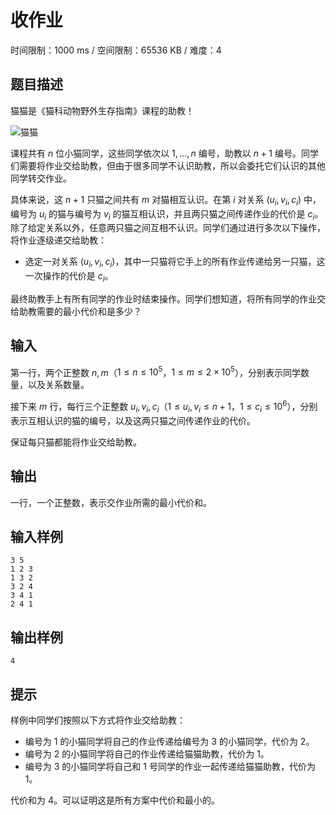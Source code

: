 # 收作业

时间限制：1000 ms / 空间限制：65536 KB / 难度：4

## 题目描述

猫猫是《猫科动物野外生存指南》课程的助教！

![猫猫](https://cdn.luogu.com.cn/upload/image_hosting/2mht8kfz.png)

课程共有 $n$ 位小猫同学，这些同学依次以 $1, \dots, n$ 编号，助教以 $n+1$ 编号。同学们需要将作业交给助教，但由于很多同学不认识助教，所以会委托它们认识的其他同学转交作业。

具体来说，这 $n+1$ 只猫之间共有 $m$ 对猫相互认识。在第 $i$ 对关系 $(u_i, v_i, c_i)$ 中，编号为 $u_i$ 的猫与编号为 $v_i$ 的猫互相认识，并且两只猫之间传递作业的代价是 $c_i$。除了给定关系以外，任意两只猫之间互相不认识。同学们通过进行多次以下操作，将作业逐级递交给助教：

+ 选定一对关系 $(u_i, v_i, c_i)$，其中一只猫将它手上的所有作业传递给另一只猫，这一次操作的代价是 $c_i$。

最终助教手上有所有同学的作业时结束操作。同学们想知道，将所有同学的作业交给助教需要的最小代价和是多少？

## 输入

第一行，两个正整数 $n, m$（$1\leq n\leq 10^5$，$1\leq m\leq 2\times 10^5$），分别表示同学数量，以及关系数量。

接下来 $m$ 行，每行三个正整数 $u_i, v_i, c_i$（$1\leq u_i, v_i\leq n+1$，$1\leq c_i\leq 10^6$），分别表示互相认识的猫的编号，以及这两只猫之间传递作业的代价。

保证每只猫都能将作业交给助教。

## 输出

一行，一个正整数，表示交作业所需的最小代价和。

## 输入样例

    3 5
    1 2 3
    1 3 2
    3 2 4
    3 4 1
    2 4 1

## 输出样例

    4

## 提示

样例中同学们按照以下方式将作业交给助教：

+ 编号为 $1$ 的小猫同学将自己的作业传递给编号为 $3$ 的小猫同学，代价为 $2$。
+ 编号为 $2$ 的小猫同学将自己的作业传递给猫猫助教，代价为 $1$。
+ 编号为 $3$ 的小猫同学将自己和 $1$ 号同学的作业一起传递给猫猫助教，代价为 $1$。

代价和为 $4$。可以证明这是所有方案中代价和最小的。
